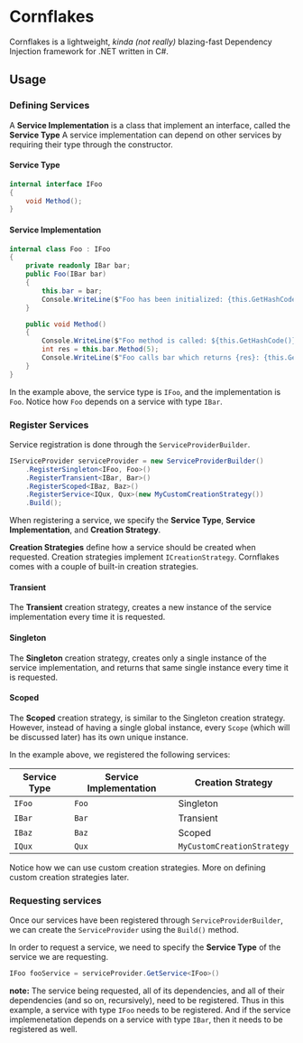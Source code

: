# Cornflakes
Cornflakes is a lightweight, *kinda (not really)* blazing-fast Dependency Injection framework for .NET written in C#.
<br>
## Usage
### Defining Services
A **Service Implementation** is a class that implement an interface, called the **Service Type** A service implementation can depend on other services by requiring their type through the constructor.

#### Service Type
```csharp
internal interface IFoo
{
    void Method();
}
```
#### Service Implementation
```csharp
internal class Foo : IFoo
{
    private readonly IBar bar;
    public Foo(IBar bar)
    {
        this.bar = bar;
        Console.WriteLine($"Foo has been initialized: {this.GetHashCode()}");
    }

    public void Method()
    {
        Console.WriteLine($"Foo method is called: ${this.GetHashCode()}")
        int res = this.bar.Method(5);
        Console.WriteLine($"Foo calls bar which returns {res}: {this.GetHashCode()}");
    }
}
```
In the example above, the service type is `IFoo`, and the implementation is `Foo`. Notice how `Foo` depends on a service with type `IBar`.

### Register Services
Service registration is done through the `ServiceProviderBuilder`.

```csharp
IServiceProvider serviceProvider = new ServiceProviderBuilder()
    .RegisterSingleton<IFoo, Foo>()
    .RegisterTransient<IBar, Bar>()
    .RegisterScoped<IBaz, Baz>()
    .RegisterService<IQux, Qux>(new MyCustomCreationStrategy())
    .Build();
```
When registering a service, we specify the **Service Type**, **Service Implementation**, and **Creation Strategy**.

**Creation Strategies** define how a service should be created when requested. Creation strategies implement `ICreationStrategy`. Cornflakes comes with a couple of built-in creation strategies.

#### Transient
The **Transient** creation strategy, creates a new instance of the service implementation every time it is requested.

#### Singleton
The **Singleton** creation strategy, creates only a single instance of the service implementation, and returns that same single instance every time it is requested.

#### Scoped
The **Scoped** creation strategy, is similar to the Singleton creation strategy. However, instead of having a single global instance, every `Scope` (which will be discussed later) has its own unique instance.

In the example above, we registered the following services:

| Service Type | Service Implementation | Creation Strategy          |
|--------------|------------------------|----------------------------|
| `IFoo`       | `Foo`                  | Singleton                  |
| `IBar`       | `Bar`                  | Transient                  |
| `IBaz`       | `Baz`                  | Scoped                     |
| `IQux`       | `Qux`                  | `MyCustomCreationStrategy` |

Notice how we can use custom creation strategies. More on defining custom creation strategies later.


### Requesting services
Once our services have been registered through `ServiceProviderBuilder`, we can create the `ServiceProvider` using the `Build()` method.

In order to request a service, we need to specify the **Service Type** of the service we are requesting.

```csharp
IFoo fooService = serviceProvider.GetService<IFoo>()
```
**note:** The service being requested, all of its dependencies, and all of their dependencies (and so on, recursively), need to be registered. Thus in this example, a service with type `IFoo` needs to be registered. And if the service implemenetation depends on a service with type `IBar`, then it needs to be registered as well.